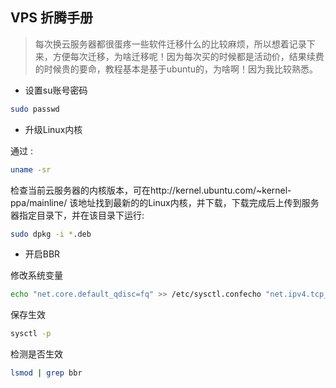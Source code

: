 ## VPS 折腾手册

> 每次换云服务器都很蛋疼一些软件迁移什么的比较麻烦，所以想着记录下来，方便每次迁移，为啥迁移呢！因为每次买的时候都是活动价，结果续费的时候贵的要命，教程基本是基于ubuntu的，为啥啊！因为我比较熟悉。

- 设置su账号密码

````bash
sudo passwd
````

- 升级Linux内核

通过 :
````bash
uname -sr
````
 检查当前云服务器的内核版本，可在http://kernel.ubuntu.com/~kernel-ppa/mainline/ 该地址找到最新的的Linux内核，并下载，下载完成后上传到服务器指定目录下，并在该目录下运行:
````bash
sudo dpkg -i *.deb
````

- 开启BBR

修改系统变量

````bash
echo "net.core.default_qdisc=fq" >> /etc/sysctl.confecho "net.ipv4.tcp_congestion_control=bbr" >> /etc/sysctl.conf
````

保存生效

````bash
sysctl -p
````

检测是否生效

````bash
lsmod | grep bbr
````

